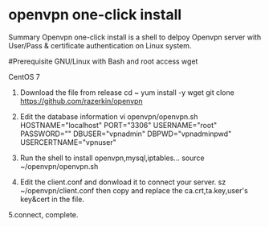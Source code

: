 # openvpn one-click install 
Summary
Openvpn one-click install is a shell to delpoy Openvpn server with User/Pass & certificate authentication on Linux system.



#Prerequisite
GNU/Linux with Bash and root access
wget


CentOS 7
1. Download the file from release
cd ~
yum install -y wget
git clone https://github.com/razerkin/openvpn

2. Edit the database information
vi openvpn/openvpn.sh
HOSTNAME="localhost"
PORT="3306"
USERNAME="root"
PASSWORD=""
DBUSER="vpnadmin"
DBPWD="vpnadminpwd"
USERCERTNAME="vpnuser"

3. Run the shell to install openvpn,mysql,iptables...
source ~/openvpn/openvpn.sh

4. Edit the client.conf and donwload it to connect your server.
sz ~/openvpn/client.conf
then copy and replace the ca.crt,ta.key,user's key&cert in the file.

5.connect, complete.
